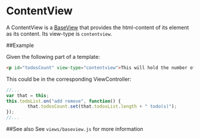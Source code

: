 ContentView
===========

A ContentView is a [BaseView](../baseview.md) that provides the html-content of its
element as its content.  Its view-type is `contentview`.

##Example

Given the following part of a template:
```html
<p id="todosCount" view-type="contentview">This will hold the number of todos in the list</p>
```

This could be in the corresponding ViewController:
```javascript
//...
var that = this;
this.todoList.on("add remove", function() {
		that.todosCount.set(that.todosList.length + " todo(s)");
});
//...
```


##See also
See `views/baseview.js` for more information
